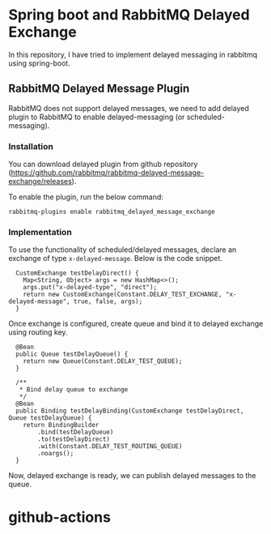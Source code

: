 # Spring boot and RabbitMQ Delayed Exchange
In this repository, I have tried to implement delayed messaging in rabbitmq using spring-boot.

## RabbitMQ Delayed Message Plugin

RabbitMQ does not support delayed messages, we need to add delayed plugin to RabbitMQ to 
enable delayed-messaging (or scheduled-messaging). 
### Installation
You can download delayed plugin from github repository (https://github.com/rabbitmq/rabbitmq-delayed-message-exchange/releases).

To enable the plugin, run the below command:

```
rabbitmq-plugins enable rabbitmq_delayed_message_exchange
```

### Implementation

To use the functionality of scheduled/delayed messages, declare an exchange of type ```x-delayed-message```. Below is the code snippet.
``` @Bean
  CustomExchange testDelayDirect() {
    Map<String, Object> args = new HashMap<>();
    args.put("x-delayed-type", "direct");
    return new CustomExchange(Constant.DELAY_TEST_EXCHANGE, "x-delayed-message", true, false, args);
  } 
  ```

Once exchange is configured, create queue and bind it to delayed exchange using routing key.

```  
  @Bean
  public Queue testDelayQueue() {
    return new Queue(Constant.DELAY_TEST_QUEUE);
  }

  /**
   * Bind delay queue to exchange
   */
  @Bean
  public Binding testDelayBinding(CustomExchange testDelayDirect, Queue testDelayQueue) {
    return BindingBuilder
        .bind(testDelayQueue)
        .to(testDelayDirect)
        .with(Constant.DELAY_TEST_ROUTING_QUEUE)
        .noargs();
  }
```
Now, delayed exchange is ready, we can publish delayed messages to the queue.
# github-actions
